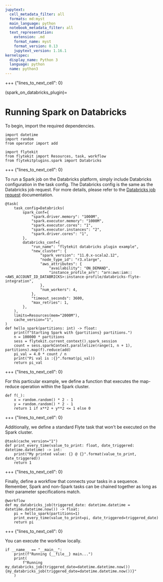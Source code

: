 ```yaml
---
jupytext:
  cell_metadata_filter: all
  formats: md:myst
  main_language: python
  notebook_metadata_filter: all
  text_representation:
    extension: .md
    format_name: myst
    format_version: 0.13
    jupytext_version: 1.16.1
kernelspec:
  display_name: Python 3
  language: python
  name: python3
---
```


+++ {"lines_to_next_cell": 0}

(spark_on_databricks_plugin)=

# Running Spark on Databricks

To begin, import the required dependencies.

```{code-cell}
import datetime
import random
from operator import add

import flytekit
from flytekit import Resources, task, workflow
from flytekitplugins.spark import Databricks
```

+++ {"lines_to_next_cell": 0}

To run a Spark job on the Databricks platform, simply include Databricks configuration in the task config.
The Databricks config is the same as the Databricks job request. For more details, please refer to the
[Databricks job request](https://docs.databricks.com/dev-tools/api/2.0/jobs.html#request-structure) documentation.

```{code-cell}
@task(
    task_config=Databricks(
        spark_conf={
            "spark.driver.memory": "1000M",
            "spark.executor.memory": "1000M",
            "spark.executor.cores": "1",
            "spark.executor.instances": "2",
            "spark.driver.cores": "1",
        },
        databricks_conf={
            "run_name": "flytekit databricks plugin example",
            "new_cluster": {
                "spark_version": "11.0.x-scala2.12",
                "node_type_id": "r3.xlarge",
                "aws_attributes": {
                    "availability": "ON_DEMAND",
                    "instance_profile_arn": "arn:aws:iam::<AWS_ACCOUNT_ID_DATABRICKS>:instance-profile/databricks-flyte-integration",
                },
                "num_workers": 4,
            },
            "timeout_seconds": 3600,
            "max_retries": 1,
        },
    ),
    limits=Resources(mem="2000M"),
    cache_version="1",
)
def hello_spark(partitions: int) -> float:
    print(f"Starting Spark with {partitions} partitions.")
    n = 100000 * partitions
    sess = flytekit.current_context().spark_session
    count = sess.sparkContext.parallelize(range(1, n + 1), partitions).map(f).reduce(add)
    pi_val = 4.0 * count / n
    print("Pi val is :{}".format(pi_val))
    return pi_val
```

+++ {"lines_to_next_cell": 0}

For this particular example,
we define a function that executes the map-reduce operation within the Spark cluster.

```{code-cell}
def f(_):
    x = random.random() * 2 - 1
    y = random.random() * 2 - 1
    return 1 if x**2 + y**2 <= 1 else 0
```

+++ {"lines_to_next_cell": 0}

Additionally, we define a standard Flyte task that won't be executed on the Spark cluster.

```{code-cell}
@task(cache_version="1")
def print_every_time(value_to_print: float, date_triggered: datetime.datetime) -> int:
    print("My printed value: {} @ {}".format(value_to_print, date_triggered))
    return 1
```

+++ {"lines_to_next_cell": 0}

Finally, define a workflow that connects your tasks in a sequence.
Remember, Spark and non-Spark tasks can be chained together as long as their parameter specifications match.

```{code-cell}
@workflow
def my_databricks_job(triggered_date: datetime.datetime = datetime.datetime.now()) -> float:
    pi = hello_spark(partitions=1)
    print_every_time(value_to_print=pi, date_triggered=triggered_date)
    return pi
```

+++ {"lines_to_next_cell": 0}

You can execute the workflow locally.

```{code-cell}
if __name__ == "__main__":
    print(f"Running {__file__} main...")
    print(
        f"Running my_databricks_job(triggered_date=datetime.datetime.now()) {my_databricks_job(triggered_date=datetime.datetime.now())}"
    )
```
